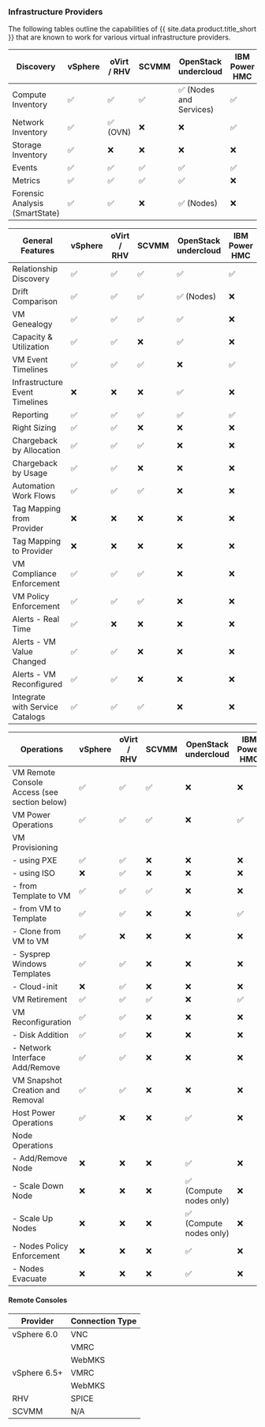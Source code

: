 ### Infrastructure Providers

 The following tables outline the capabilities of {{ site.data.product.title_short }} that are known to work for various virtual infrastructure providers.

| Discovery                                                    | vSphere | oVirt / RHV | SCVMM | OpenStack undercloud    | IBM Power HMC |
| ------------------------------------------------------------ | ------- | ----------- | ----- | ----------------------- | ------------- |
| Compute Inventory                                            | ✅      | ✅          | ✅    | ✅ (Nodes and Services) | ✅            |
| Network Inventory                                            | ✅      | ✅ (OVN)    | ❌    | ❌                      | ✅            |
| Storage Inventory                                            | ✅      | ❌          | ❌    | ❌                      | ❌            |
| Events                                                       | ✅      | ✅          | ✅    | ✅                      | ✅            |
| Metrics                                                      | ✅      | ✅          | ✅    | ✅                      | ❌            |
| Forensic Analysis (SmartState)                               | ✅      | ✅          | ❌    | ✅ (Nodes)              | ❌            |

| General Features                                             | vSphere | oVirt / RHV | SCVMM | OpenStack undercloud | IBM Power HMC |
| ------------------------------------------------------------ | ------- | ----------- | ------| -------------------- | ------------- |
| Relationship Discovery                                       | ✅      | ✅          | ✅    | ✅                   | ✅            |
| Drift Comparison                                             | ✅      | ✅          | ✅    | ✅ (Nodes)           | ❌            |
| VM Genealogy                                                 | ✅      | ✅          | ✅    | ✅                   | ❌            |
| Capacity & Utilization                                       | ✅      | ✅          | ❌    | ✅                   | ❌            |
| VM Event Timelines                                           | ✅      | ✅          | ✅    | ❌                   | ✅            |
| Infrastructure Event Timelines                               | ❌      | ❌          | ❌    | ✅                   | ❌            |
| Reporting                                                    | ✅      | ✅          | ✅    | ✅                   | ✅            |
| Right Sizing                                                 | ✅      | ✅          | ❌    | ❌                   | ❌            |
| Chargeback by Allocation                                     | ✅      | ✅          | ✅    | ❌                   | ❌            |
| Chargeback by Usage                                          | ✅      | ✅          | ❌    | ❌                   | ❌            |
| Automation Work Flows                                        | ✅      | ✅          | ✅    | ❌                   | ❌            |
| Tag Mapping from Provider                                    | ❌      | ❌          | ❌    | ❌                   | ❌            |
| Tag Mapping to Provider                                      | ❌      | ❌          | ❌    | ❌                   | ❌            |
| VM Compliance Enforcement                                    | ✅      | ✅          | ✅    | ❌                   | ❌            |
| VM Policy Enforcement                                        | ✅      | ✅          | ✅    | ❌                   | ❌            |
| Alerts - Real Time                                           | ✅      | ❌          | ❌    | ❌                   | ❌            |
| Alerts - VM Value Changed                                    | ✅      | ✅          | ❌    | ❌                   | ❌            |
| Alerts - VM Reconfigured                                     | ✅      | ✅          | ❌    | ❌                   | ❌            |
| Integrate with Service Catalogs                              | ✅      | ✅          | ✅    | ❌                   | ❌            |

| Operations                                                   | vSphere | oVirt / RHV | SCVMM | OpenStack undercloud    | IBM Power HMC |
| ------------------------------------------------------------ | ------- | ----------- | ----- | ----------------------- | --------------|
| VM Remote Console Access (see section below)                 | ✅      | ✅          | ✅    | ❌                      | ❌            |
| VM Power Operations                                          | ✅      | ✅          | ✅    | ❌                      | ✅            |
| VM Provisioning                                              |         |             |       |                         |               |
|   - using PXE                                                | ✅      | ✅          | ❌    | ❌                      | ❌            |
|   - using ISO                                                | ❌      | ✅          | ❌    | ❌                      | ❌            |
|   - from Template to VM                                      | ✅      | ✅          | ✅    | ❌                      | ❌            |
|   - from VM to Template                                      | ✅      | ✅          | ❌    | ❌                      | ✅            |
|   - Clone from VM to VM                                      | ✅      | ❌          | ❌    | ❌                      | ❌            |
|   - Sysprep Windows Templates                                | ✅      | ✅          | ❌    | ❌                      | ❌            |
|   - Cloud-init                                               | ❌      | ✅          | ❌    | ❌                      | ❌            |
| VM Retirement                                                | ✅      | ✅          | ✅    | ❌                      | ✅            |
| VM Reconfiguration                                           | ✅      | ✅          | ❌    | ❌                      | ❌            |
|   - Disk Addition                                            | ✅      | ✅          | ❌    | ❌                      | ❌            |
|   - Network Interface Add/Remove                             | ✅      | ✅          | ❌    | ❌                      | ❌            |
| VM Snapshot Creation and Removal                             | ✅      | ✅          | ❌    | ❌                      | ❌            |
| Host Power Operations                                        | ✅      | ❌          | ❌    | ✅                      | ❌            |
| Node Operations                                              |         |             |       |                         |               |
|   - Add/Remove Node                                          | ❌      | ❌          | ❌    | ✅                      | ❌            |
|   - Scale Down Node                                          | ❌      | ❌          | ❌    | ✅ (Compute nodes only) | ❌            |
|   - Scale Up Nodes                                           | ❌      | ❌          | ❌    | ✅ (Compute nodes only) | ❌            |
|   - Nodes Policy Enforcement                                 | ❌      | ❌          | ❌    | ✅                      | ❌            |
|   - Nodes Evacuate                                           | ❌      | ❌          | ❌    | ✅                      | ❌            |


#### Remote Consoles

| Provider     | Connection Type |
| ------------ | --------------- |
| vSphere 6.0  | VNC             |
|              | VMRC            |
|              | WebMKS          |
| vSphere 6.5+ | VMRC            |
|              | WebMKS          |
| RHV          | SPICE           |
| SCVMM        | N/A             |
